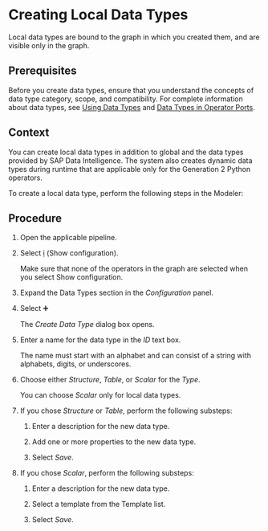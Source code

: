 <!-- loioc996f5e17a3d4ee8b17fcdf5cf210cf0 -->

<link rel="stylesheet" type="text/css" href="css/sap-icons.css"/>

# Creating Local Data Types

Local data types are bound to the graph in which you created them, and are visible only in the graph.



<a name="loioc996f5e17a3d4ee8b17fcdf5cf210cf0__prereq_apr_vp3_rvb"/>

## Prerequisites

Before you create data types, ensure that you understand the concepts of data type category, scope, and compatibility. For complete information about data types, see [Using Data Types](using-data-types-7c6b15c.md) and [Data Types in Operator Ports](using-operators/data-types-in-operator-ports-9fa7d06.md).



## Context

You can create local data types in addition to global and the data types provided by SAP Data Intelligence. The system also creates dynamic data types during runtime that are applicable only for the Generation 2 Python operators.

To create a local data type, perform the following steps in the Modeler:



## Procedure

1.  Open the applicable pipeline.

2.  Select <span class="SAP-icons"></span> \(Show configuration\).

    Make sure that none of the operators in the graph are selected when you select Show configuration.

3.  Expand the Data Types section in the *Configuration* panel.

4.  Select :heavy_plus_sign:

    The *Create Data Type* dialog box opens.

5.  Enter a name for the data type in the *ID* text box.

    The name must start with an alphabet and can consist of a string with alphabets, digits, or underscores.

6.  Choose either *Structure*, *Table*, or *Scalar* for the *Type*.

    You can choose *Scalar* only for local data types.

7.  If you chose *Structure* or *Table*, perform the following substeps:

    1.  Enter a description for the new data type.

    2.  Add one or more properties to the new data type.

    3.  Select *Save*.


8.  If you chose *Scalar*, perform the following substeps:

    1.  Enter a description for the new data type.

    2.  Select a template from the Template list.

    3.  Select *Save*.



